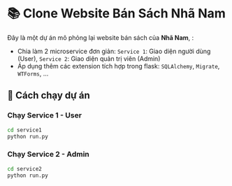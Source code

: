 # 📚 Clone Website Bán Sách Nhã Nam

Đây là một dự án mô phỏng lại website bán sách của **Nhã Nam**, :

- Chia làm 2 microservice đơn giản: `Service 1`: Giao diện người dùng (User), `Service 2`: Giao diện quản trị viên (Admin)
- Áp dụng thêm các extension tích hợp trong flask: `SQLAlchemy`, `Migrate`, `WTForms`, ... 


## 🚀 Cách chạy dự án

### Chạy Service 1 - User

```bash
cd service1
python run.py
```


### Chạy Service 2 - Admin

```bash
cd service2
python run.py
```
